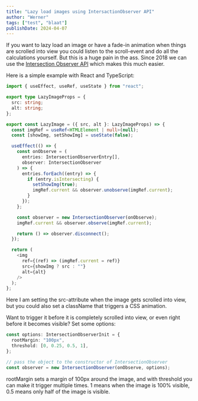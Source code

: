 ```yaml
---
title: "Lazy load images using IntersactionObserver API"
author: "Werner"
tags: ["test", "blaat"]
publishDate: 2024-04-07
---
```


If you want to lazy load an image or have a fade-in animation when things are scrolled into view you could listen to the scroll-event and do all the calculations yourself. But this is a huge pain in the ass. Since 2018 we can use the [Intersection Observer API](https://developer.mozilla.org/en-US/docs/Web/API/IntersectionObserver) which makes this much easier.

Here is a simple example with React and TypeScript:

```typescript
import { useEffect, useRef, useState } from "react";

export type LazyImageProps = {
  src: string;
  alt: string;
};

export const LazyImage = ({ src, alt }: LazyImageProps) => {
  const imgRef = useRef<HTMLElement | null>(null);
  const [showImg, setShowImg] = useState(false);

  useEffect(() => {
    const onObserve = (
      entries: IntersectionObserverEntry[],
      observer: IntersectionObserver
    ) => {
      entries.forEach((entry) => {
        if (entry.isIntersecting) {
          setShowImg(true);
          imgRef.current && observer.unobserve(imgRef.current);
        }
      });
    };

    const observer = new IntersectionObserver(onObserve);
    imgRef.current && observer.observe(imgRef.current);

    return () => observer.disconnect();
  });

  return (
    <img
      ref={(ref) => (imgRef.current = ref)}
      src={showImg ? src : ""}
      alt={alt}
    />
  );
};
```

Here I am setting the src-attribute when the image gets scrolled into view, but you could also set a className that triggers a CSS animation.

Want to trigger it before it is completely scrolled into view, or even right before it becomes visible? Set some options:

```typescript
const options: IntersectionObserverInit = {
  rootMargin: "100px",
  threshold: [0, 0.25, 0.5, 1],
};

// pass the object to the constructor of IntersectionObserver
const observer = new IntersectionObserver(onObserve, options);
```

rootMargin sets a margin of 100px around the image, and with threshold you can make it trigger multiple times. 1 means when the image is 100% visible, 0.5 means only half of the image is visible.
